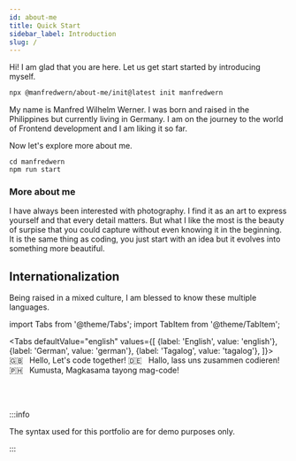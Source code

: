 ```yaml
---
id: about-me
title: Quick Start
sidebar_label: Introduction
slug: /
---
```


Hi! I am glad that you are here. Let us get start started by introducing myself.

``` bash
npx @manfredwern/about-me/init@latest init manfredwern
```

My name is Manfred Wilhelm Werner.
I was born and raised in the Philippines but currently living in Germany.
I am on the journey to the world of Frontend development and I am liking it so far.


Now let's explore more about me.

```
cd manfredwern
npm run start
```

### More about me

I have always been interested with photography. I find it as an art to express yourself and that every detail matters. But what I like the most is the beauty of surpise that you could capture without even knowing it in the beginning. It is the same thing as coding, you just start with an idea but it evolves into something more beautiful.

## Internationalization

Being raised in a mixed culture, I am blessed to know these multiple languages. 

import Tabs from '@theme/Tabs';
import TabItem from '@theme/TabItem';

<Tabs
  defaultValue="english"
  values={[
    {label: 'English', value: 'english'},
    {label: 'German', value: 'german'},
    {label: 'Tagalog', value: 'tagalog'},
  ]}>
  <TabItem value="english">🇬🇧 &nbsp; Hello, Let's code together!  </TabItem>
  <TabItem value="german">🇩🇪 &nbsp; Hallo, lass uns zusammen codieren! </TabItem>
  <TabItem value="tagalog">🇵🇭  &nbsp; Kumusta, Magkasama tayong mag-code! </TabItem>
</Tabs>

<br></br>

:::info

The syntax used for this portfolio are for demo purposes only.

:::


